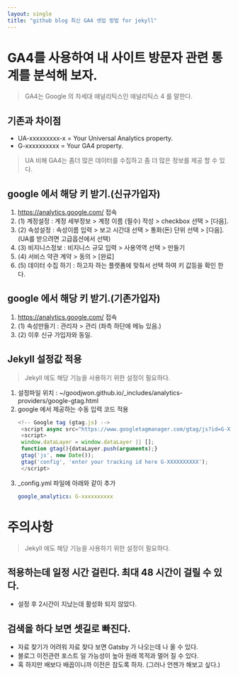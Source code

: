 ```yaml
---
layout: single
title: "github blog 최신 GA4 셋업 방법 for jekyll"
---
```


# GA4를 사용하여 내 사이트 방문자 관련 통계를 분석해 보자.
> GA4는  Google 의 차세대 애널리틱스인 애널리틱스 4 를 말한다.  

## 기존과 차이점
- UA-xxxxxxxxx-x = Your Universal Analytics property.
- G-xxxxxxxxxx = Your GA4 property.
> UA 비해 GA4는 좀더 많은 데이터를 수집하고 좀 더 많은 정보를 제공 할 수 있다.


## google 에서 해당 키 받기.(신규가입자)
1. https://analytics.google.com/ 접속
2. (1) 계정설정 : 계정 세부정보 > 계정 이름 (필수) 작성 > checkbox 선택 > [다음].
3. (2) 속성설정 : 속성이름 입력 > 보고 시간대 선택 > 통화(돈) 단위 선택 > [다음]. (UA를 받으려면 고급옵션에서 선택)
4. (3) 비지니스정보 : 비지니스 규모 입력 > 사용역역 선택 > 만들기
5. (4) 서비스 약관 계약 > 동의 > [완료]
6. (5) 데이터 수집 하기 : 하고자 하는 플랫폼에 맞춰서 선택 하여 키 값등을 확인 한다.

## google 에서 해당 키 받기.(기존가입자)
1. https://analytics.google.com/ 접속
2. (1) 속성만들기 : 관리자 > 관리 (좌측 하단에 메뉴 있음.)
3. (2) 이후 신규 가입자와 동일. 


## Jekyll 설정값 적용
> Jekyll 에도 해당 기능을 사용하기 위한 설정이 필요하다.

1. 설정파일 위치 : ~/goodjwon.github.io/_includes/analytics-providers/google-gtag.html
2. google 에서 제공하는 수동 입력 코드 적용 
   ```js
   <!-- Google tag (gtag.js) -->
	<script async src="https://www.googletagmanager.com/gtag/js?id=G-XXXXXXXXXX"></script>
	<script>
	window.dataLayer = window.dataLayer || [];
	function gtag(){dataLayer.push(arguments);}
	gtag('js', new Date());
	gtag('config', 'enter your tracking id here G-XXXXXXXXXX');
	</script>
   ```
3. _config.yml 파일에 아래와 같이 추가
   ```yml
   google_analytics: G-xxxxxxxxxx
   ```


# 주의사항
> Jekyll 에도 해당 기능을 사용하기 위한 설정이 필요하다.

## 적용하는데 일정 시간 걸린다. 최대 48 시간이 걸릴 수 있다.
- 설정 후  2시간이 지났는데 활성화 되지 않았다.

## 검색을 하다 보면 셋길로 빠진다.
- 자료 찾기가 어려워 자료 찾다 보면 Gatsby 가 나오는데 나 올 수 있다.
- 블로그 이전관련 포스트 일 가능성이 높아 원래 목적과 멀어 질 수 있다.
- 혹 하지만 배보다 배꼽이니까 이전은 참도록 하자. (그러나 언젠가 해보고 싶다.)

